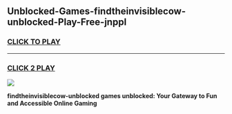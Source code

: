 
## Unblocked-Games-findtheinvisiblecow-unblocked-Play-Free-jnppl
<h3>
<a href="https://premium76.site?title=findtheinvisiblecow-unblocked&ref=20M">CLICK TO PLAY</a></h3>
<hr>

<h3>
<a href="https://premium76.site?title=findtheinvisiblecow-unblocked&ref=20M">CLICK 2 PLAY</a>
  
</h3>

<a href="https://premium76.site?title=findtheinvisiblecow-unblocked&ref=19M"><img src="https://clearcache.store/games.png"></a>


**findtheinvisiblecow-unblocked games unblocked: Your Gateway to Fun and Accessible Online Gaming**
